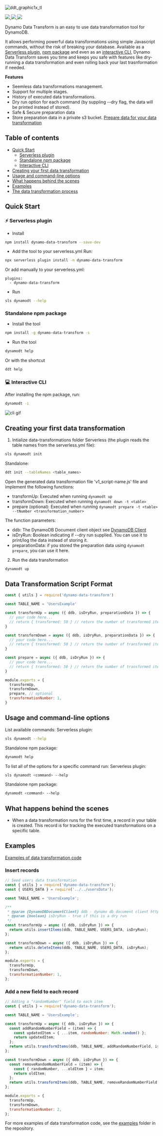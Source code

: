 ![ddt_graphic1x_tl](https://user-images.githubusercontent.com/101042972/172161782-f4a3e15c-fdf2-42f1-a14d-434b109e7d2a.png)
<p>
  <a href="https://www.jit.io/jit-open-source?utm_source=github&utm_medium=badge&utm_campaign=dynamoDataTransform&utm_id=oss">
    <img src="https://img.shields.io/badge/Secured%20by-Jit-B8287F?style=?style=plastic" /> 
  <a href="https://www.serverless.com">
    <img src="http://public.serverless.com/badges/v3.svg">
  </a>
  <a href="[https://www.serverless.com](https://www.npmjs.com/package/dynamo-data-transform)">
    <img src="https://img.shields.io/npm/dw/dynamo-data-transform">
  </a>
</p>
  
  

Dynamo Data Transform is an easy to use data transformation tool for DynamoDB.

It allows performing powerful data transformations using simple Javascript commands, without the risk of breaking your database.
Available as a [Serverless plugin](#serverless-plugin), [npm package](#standalone-npm-package) and even as an [interactive CLI](#interactive-cli), Dynamo Data Transform saves you time and keeps you safe with features like dry-running a data transformation and even rolling back your last trasnformation if needed.

**Features**

- Seemless data transformations management.
- Support for multiple stages.
- History of executed data transformations.
- Dry run option for each command (by suppling --dry flag, the data will be printed instead of stored).
- Safe & Secure preparation data
- Store preparation data in a private s3 bucket. [Prepare data for your data transformation](#usage-and-command-line-options)

## Table of contents

- [Quick Start](#quick-start)
  - [Serverless plugin](#-Serverless-plugin)
  - [Standalone npm package](#standalone-npm-package)
  - [Interactive CLI](#-interactive-cli)
- [Creating your first data transformation](#creating-your-first-data-transformation)
- [Usage and command-line options](#usage-and-command-line-options)
- [What happens behind the scenes](#what-happens-behind-the-scenes)
- [Examples](#examples)
- [The data transformation process](https://github.com/jitsecurity/dynamo-data-transform/blob/main/docs/zero_downtime_data_transformation_process.md)

## Quick Start
### ⚡ Serverless plugin
- Install
```bash
npm install dynamo-data-transform --save-dev
```
- Add the tool to your serverless.yml
Run:
```bash
npx serverless plugin install -n dynamo-data-transform
```
Or add manually to your serverless.yml:
```YML
plugins:
  - dynamo-data-transform
```
- Run
```bash
sls dynamodt --help
```

### Standalone npm package
- Install the tool
```bash
npm install -g dynamo-data-transform -s
```
- Run the tool
```bash
dynamodt help
```
Or with the shortcut
```bash
ddt help
```
### 💻 Interactive CLI
After installing the npm package, run:
```bash
dynamodt -i
```
![cli gif](https://user-images.githubusercontent.com/35347793/172045910-d511e735-2d31-4713-bb64-5f55a900941c.gif)



## Creating your first data transformation
1. Intialize data-transformations folder
Serverless (the plugin reads the table names from the serverless.yml file):
```bash
sls dynamodt init
```
Standalone:
```bash
ddt init --tableNames <table_names>
```

Open the generated data transformation file 'v1_script-name.js' file and implement the following functions:
  - transformUp: Executed when running `dynamodt up`
  - transformDown: Executed when running `dynamodt down -t <table>`
  - prepare (optional): Executed when running `dynamodt prepare -t <table> --tNumber <transformation_number>`

The function parameters:
  - ddb: The DynamoDB Document client object see [DynamoDB Client](https://docs.aws.amazon.com/AWSJavaScriptSDK/v3/latest/clients/client-dynamodb)
  - isDryRun: Boolean indicating if --dry run supplied. You can use it to print/log the data instead of storing it.
  - preparationData: if you stored the preparation data using `dynamodt prepare`, you can use it here.

2. Run the data transformation
```bash
dynamodt up
```


## Data Transformation Script Format
```js
const { utils } = require('dynamo-data-transform')

const TABLE_NAME = 'UsersExample'

const transformUp = async ({ ddb, isDryRun, preparationData }) => {
  // your code here... 
  // return { transformed: 50 } // return the number of transformed items
}

const transformDown = async ({ ddb, isDryRun, preparationData }) => {
  // your code here...
  // return { transformed: 50 } // return the number of transformed items
}

const prepare = async ({ ddb, isDryRun }) => {
  // your code here...
  // return { transformed: 50 } // return the number of transformed items
}

module.exports = {
  transformUp,
  transformDown,
  prepare, // optional
  transformationNumber: 1,
}
```



## Usage and command-line options

List available commands:
Serverless plugin:
```bash
sls dynamodt --help
```
Standalone npm package:
```bash
dynamodt help
```


To list all of the options for a specific command run:
Serverless plugin:
```bash
sls dynamodt <command> --help
```

Standalone npm package:
```bash
dynamodt <command> --help
```

## What happens behind the scenes
- When a data transformation runs for the first time, a record in your table is created. This record is for tracking the executed transformations on a specific table.



## Examples
[Examples of data transformation code](https://github.com/jitsecurity/dynamo-data-transform/tree/main/examples/serverless-localstack/data-transformations/UsersExample)


### Insert records

```js
// Seed users data transformation
const { utils } = require('dynamo-data-transform');
const { USERS_DATA } = require('../../usersData');

const TABLE_NAME = 'UsersExample';

/**
 * @param {DynamoDBDocumentClient} ddb - dynamo db document client https://docs.aws.amazon.com/AWSJavaScriptSDK/v3/latest/clients/client-dynamodb
 * @param {boolean} isDryRun - true if this is a dry run
 */
const transformUp = async ({ ddb, isDryRun }) => {
  return utils.insertItems(ddb, TABLE_NAME, USERS_DATA, isDryRun);
};

const transformDown = async ({ ddb, isDryRun }) => {
  return utils.deleteItems(ddb, TABLE_NAME, USERS_DATA, isDryRun);
};

module.exports = {
  transformUp,
  transformDown,
  transformationNumber: 1,
};
```

### Add a new field to each record
```js
// Adding a "randomNumber" field to each item
const { utils } = require('dynamo-data-transform');

const TABLE_NAME = 'UsersExample';

const transformUp = async ({ ddb, isDryRun }) => {
  const addRandomNumberField = (item) => {
    const updatedItem = { ...item, randomNumber: Math.random() };
    return updatedItem;
  };
  return utils.transformItems(ddb, TABLE_NAME, addRandomNumberField, isDryRun);
};

const transformDown = async ({ ddb, isDryRun }) => {
  const removeRandomNumberField = (item) => {
    const { randomNumber, ...oldItem } = item;
    return oldItem;
  };
  return utils.transformItems(ddb, TABLE_NAME, removeRandomNumberField, isDryRun);
};

module.exports = {
  transformUp,
  transformDown,
  transformationNumber: 2,
};
```

For more examples of data transformation code, see the [examples](https://github.com/jitsecurity/dynamo-data-transform/tree/main/examples/serverless-localstack/data-transformations/UsersExample) folder in the repository.

